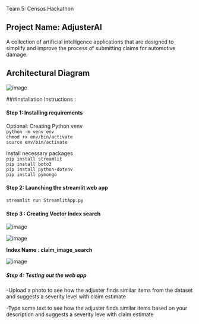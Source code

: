 
Team 5: Censos Hackathon

## Project Name: AdjusterAI

A collection of artificial intelligence applications that are designed to simplify and improve the process of submitting claims for automotive damage.



## Architectural Diagram
![image](https://github.com/ajdidonato7/censos-hackathon/assets/50722159/c9519f75-6680-498a-b5ed-8d02d4b7ef6f)


###Installation Instructions : 

#### Step 1: Installing requirements

Optional: Creating Python venv\
```python -m venv env```\
```chmod +x env/bin/activate```\
```source env/bin/activate```

Install necessary packages\
```pip install streamlit```\
```pip install boto3```\
```pip install python-dotenv```\
```pip install pymongo```

#### Step 2: Launching the streamlit web app
```streamlit run StreamlitApp.py```

#### Step 3 : Creating Vector Index search

![image](https://github.com/ajdidonato7/censos-hackathon/assets/50722159/10b7eb1a-01a4-460a-af65-469726d65db9)

![image](https://github.com/ajdidonato7/censos-hackathon/assets/50722159/be0043fc-6735-4a68-9e05-50dea50bfa84)

**Index Name** : **claim_image_search**

![image](https://github.com/ajdidonato7/censos-hackathon/assets/50722159/dd01f658-9215-4b82-9f2b-85d3d0d5ba7e)

##### Step 4: Testing out the web app

-Upload a photo to see how the adjuster finds similar items from the dataset and suggests a severity level with claim estimate

-Type some text to see how the adjuster finds similar items based on your description and suggests a severity leve with claim estimate







